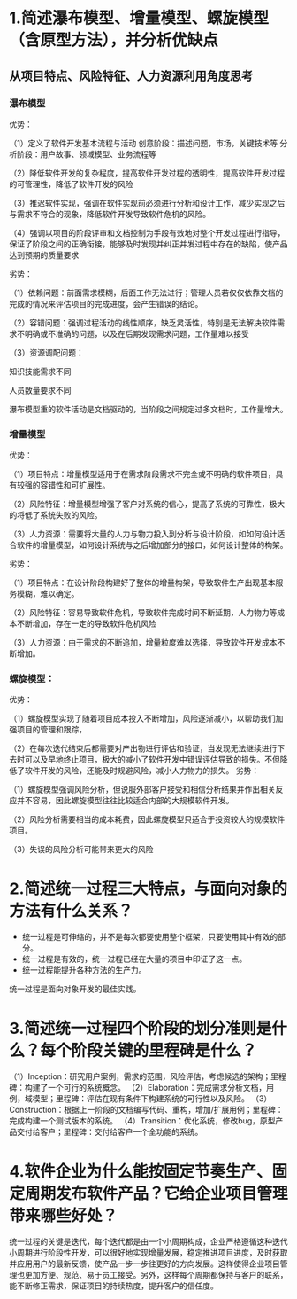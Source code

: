 # 1.简述瀑布模型、增量模型、螺旋模型（含原型方法），并分析优缺点
## 从项目特点、风险特征、人力资源利用角度思考
### 瀑布模型
优势：

（1）定义了软件开发基本流程与活动
创意阶段：描述问题，市场，关键技术等
分析阶段：用户故事、领域模型、业务流程等

（2）降低软件开发的复杂程度，提高软件开发过程的透明性，提高软件开发过程的可管理性，降低了软件开发的风险

（3）推迟软件实现，强调在软件实现前必须进行分析和设计工作，减少实现之后与需求不符合的现象，降低软件开发导致软件危机的风险。

（4）强调以项目的阶段评审和文档控制为手段有效地对整个开发过程进行指导，保证了阶段之间的正确衔接，能够及时发现并纠正并发过程中存在的缺陷，使产品达到预期的质量要求

劣势：

（1）依赖问题：前面需求模糊，后面工作无法进行；管理人员若仅仅依靠文档的完成的情况来评估项目的完成进度，会产生错误的结论。

（2）容错问题：强调过程活动的线性顺序，缺乏灵活性，特别是无法解决软件需求不明确或不准确的问题，以及在后期发现需求问题，工作量难以接受

（3）资源调配问题：

知识技能需求不同

人员数量要求不同

瀑布模型重的软件活动是文档驱动的，当阶段之间规定过多文档时，工作量增大。
### 增量模型

优势：

（1）项目特点：增量模型适用于在需求阶段需求不完全或不明确的软件项目，具有较强的容错性和可扩展性。

（2）风险特征：增量模型增强了客户对系统的信心，提高了系统的可靠性，极大的将低了系统失败的风险。

（3）人力资源：需要将大量的人力与物力投入到分析与设计阶段，如如何设计适合软件的增量模型，如何设计系统与之后增加部分的接口，如何设计整体的构架。

劣势：

（1）项目特点：在设计阶段构建好了整体的增量构架，导致软件生产出现基本服务模糊，难以确定。

（2）风险特征：容易导致软件危机，导致软件完成时间不断延期，人力物力等成本不断增加，存在一定的导致软件危机风险

（3）人力资源：由于需求的不断追加，增量粒度难以选择，导致软件开发成本不断增加。
### 螺旋模型：
优势：

（1）螺旋模型实现了随着项目成本投入不断增加，风险逐渐减小，以帮助我们加强项目的管理和跟踪，

（2）在每次迭代结束后都需要对产出物进行评估和验证，当发现无法继续进行下去时可以及早地终止项目，极大的减小了软件开发中错误评估导致的损失。不但降低了软件开发的风险，还能及时规避风险，减小人力物力的损失。
劣势：

（1）螺旋模型强调风险分析，但说服外部客户接受和相信分析结果并作出相关反应并不容易，因此螺旋模型往往比较适合内部的大规模软件开发。

（2）风险分析需要相当的成本耗费，因此螺旋模型只适合于投资较大的规模软件项目。

（3）失误的风险分析可能带来更大的风险
# 2.简述统一过程三大特点，与面向对象的方法有什么关系？
* 统一过程是可伸缩的，并不是每次都要使用整个框架，只要使用其中有效的部分。
* 统一过程是有效的，统一过程已经在大量的项目中印证了这一点。
* 统一过程能提升各种方法的生产力。

 统一过程是面向对象开发的最佳实践。
# 3.简述统一过程四个阶段的划分准则是什么？每个阶段关键的里程碑是什么？
（1）Inception：研究用户案例，需求的范围，风险评估，考虑候选的架构；里程碑：构建了一个可行的系统概念。
（2）Elaboration：完成需求分析文档，用例，域模型；里程碑：评估在现有条件下构建系统的可行性以及风险。
（3）Construction：根据上一阶段的文档编写代码、重构，增加/扩展用例；里程碑：完成构建一个测试版本的系统。
（4）Transition：优化系统，修改bug，原型产品交付给客户；里程碑：交付给客户一个全功能的系统。
# 4.软件企业为什么能按固定节奏生产、固定周期发布软件产品？它给企业项目管理带来哪些好处？
统一过程的关键是迭代，每个迭代都是由一个小周期构成，企业严格遵循这种迭代小周期进行阶段性开发，可以很好地实现增量发展，稳定推进项目进度，及时获取并应用用户的最新反馈，使产品一步一步往更好的方向发展。这样使得企业项目管理也更加方便、规范、易于员工接受。另外，这样每个周期都保持与客户的联系，能不断修正需求，保证项目的持续热度，提升客户的信任度。

